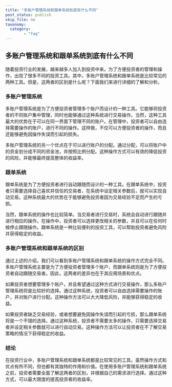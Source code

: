 ```yaml
---
title: "多账户管理系统和跟单系统到底有什么不同"
post_status: publish
skip_file: no
taxonomy:
  category:
        - "faq"
---
```


## 多账户管理系统和跟单系统到底有什么不同

随着投资行业的发展，越来越多人加入到投资中来。为了方便投资者的管理和操作，出现了很多不同的投资工具。其中，多账户管理系统和跟单系统是比较常见的两种工具。但是，这两者的区别是什么呢？下面我们来进行详细的了解和分析。

### 多账户管理系统

多账户管理系统是为了方便投资者管理多个账户而设计的一种工具。它能够将投资者的不同账户集中管理，同时也能够通过这种系统进行交易操作。当然，这种工具最大的优势在于可以在同一界面下管理不同的账户。在管理中，投资者可以自由选择需要操作的账户，进行不同的操作。这样做，不仅可以方便投资者的操作，而且还能够避免因操作失误而引起的损失。

多账户管理系统的另一个优点在于可以进行账户的分配。通过分配，可以将账户中的资金划分成不同的资金池，并按照比例分配。这种操作方式可以有效的降低投资的风险，并能够最终提高整体的收益率。

### 跟单系统

跟单系统是为了方便投资者进行自动跟随而设计的一种工具。在跟单系统中，投资者只需要选择自己喜欢并信任的交易者，在系统中设定相关参数后，就可以实现自动交易。这种系统最大的优势在于能够避免投资者因为交易经验不足而产生的亏损。

当然，跟单系统的操作也比较简单。当交易者进行交易时，系统会自动进行跟随并进行相应的操作。在操作中，投资者可以选择更改相关的参数，并且可以在任何时候停止跟随操作。跟单系统是一种比较便利的投资工具，可以帮助投资者避免风险并获得稳定的收益。

### 多账户管理系统和跟单系统的区别

通过上述的介绍，我们可以看到多账户管理系统和跟单系统的操作方式完全不同。多账户管理系统主要是为了方便投资者管理多个账户，而跟单系统则是为了方便投资者自动跟随交易者。因此，这两者的差异也在于其应用场景和优点。

如果投资者想要管理多个账户，并且希望通过这种方式进行交易操作，那么多账户管理系统将是比较好的选择。通过这种系统，投资者可以自由选择需要操作的账户，并对账户进行分配。这种操作方法可以大大降低风险，并能够获得稳定的收益。

如果投资者缺乏交易经验，或者想要避免因操作失误而引起的亏损，那么跟单系统将是一个不错的选择。通过这种系统，投资者不需要太多的操作，只需要选择交易者并设定相关参数就可以进行自动交易。这种操作方法可以让投资者在不了解交易策略的情况下获得稳定的收益。

### 结论

在投资行业中，多账户管理系统和跟单系统都是比较常见的工具。虽然操作方式和优点有所不同，但也都有其独特的作用和价值。在使用多账户管理系统和跟单系统之前，投资者需要全面了解这两者的区别，并根据自己的需求进行选择。通过这种方式，可以最大限度的提高投资者的收益率。
